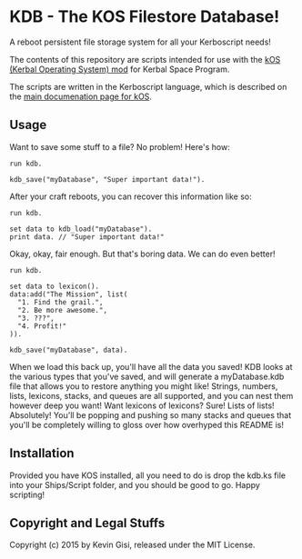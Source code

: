 # KDB - The KOS Filestore Database!

A reboot persistent file storage system for all your Kerboscript needs!

The contents of this repository are scripts intended for use
with the [kOS (Kerbal Operating System) mod](https://github.com/KSP-KOS/KOS)
for Kerbal Space Program.

The scripts are written in the Kerboscript language, which is described
on the [main documenation page for kOS](http://ksp-kos.github.io/KOS_DOC/).

## Usage

Want to save some stuff to a file? No problem! Here's how:

```
run kdb.

kdb_save("myDatabase", "Super important data!").
```

After your craft reboots, you can recover this information like so:

```
run kdb.

set data to kdb_load("myDatabase").
print data. // "Super important data!"
```

Okay, okay, fair enough. But that's boring data. We can do even better!

```
run kdb.

set data to lexicon().
data:add("The Mission", list(
  "1. Find the grail.",
  "2. Be more awesome.",
  "3. ???",
  "4. Profit!"
)).

kdb_save("myDatabase", data).
```

When we load this back up, you'll have all the data you saved! KDB looks at the
various types that you've saved, and will generate a myDatabase.kdb file that
allows you to restore anything you might like! Strings, numbers, lists,
lexicons, stacks, and queues are all supported, and you can nest them however
deep you want! Want lexicons of lexicons? Sure! Lists of lists! Absolutely!
You'll be popping and pushing so many stacks and queues that you'll be
completely willing to gloss over how overhyped this README is!

## Installation

Provided you have KOS installed, all you need to do is drop the kdb.ks file
into your Ships/Script folder, and you should be good to go. Happy scripting!

## Copyright and Legal Stuffs

Copyright (c) 2015 by Kevin Gisi, released under the MIT License.

